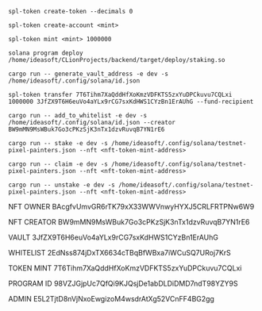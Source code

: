 
`spl-token create-token --decimals 0`

`spl-token create-account <mint>`

`spl-token mint <mint> 1000000`


`solana program deploy /home/ideasoft/CLionProjects/backend/target/deploy/staking.so`

`cargo run -- generate_vault_address -e dev -s /home/ideasoft/.config/solana/id.json`

`spl-token transfer 7T6Tihm7XaQddHfXoKmzVDFKTS5zxYuDPCkuvu7CQLxi 1000000 3JfZX9T6H6euVo4aYLx9rCG7sxKdHWS1CYzBn1ErAUhG --fund-recipient`

`cargo run -- add_to_whitelist -e dev -s /home/ideasoft/.config/solana/id.json --creator BW9mMN9MsWBuk7Go3cPKzSjK3nTx1dzvRuvqB7YN1rE6`

`cargo run -- stake -e dev -s /home/ideasoft/.config/solana/testnet-pixel-painters.json --nft <nft-token-mint-address>`

`cargo run -- claim -e dev -s /home/ideasoft/.config/solana/testnet-pixel-painters.json --nft <nft-token-mint-address>`

`cargo run -- unstake -e dev -s /home/ideasoft/.config/solana/testnet-pixel-painters.json --nft <nft-token-mint-address>`

NFT OWNER
BAcgfvUmvGR6rTK79xX33WWVnwyHYXJ5CRLFRTPNw6W9

NFT CREATOR
BW9mMN9MsWBuk7Go3cPKzSjK3nTx1dzvRuvqB7YN1rE6

VAULT
3JfZX9T6H6euVo4aYLx9rCG7sxKdHWS1CYzBn1ErAUhG

WHITELIST
2EdNss874jDxTX6634cTBqBfWBxa7iWCuSQ7URoj7KrS

TOKEN MINT
7T6Tihm7XaQddHfXoKmzVDFKTS5zxYuDPCkuvu7CQLxi

PROGRAM ID
98VZJGjpUc7QfQi9KJQsjDe1abDLDiDMD7ndT98YZY9S

ADMIN
E5L2TjtD8nVjNxoEwgizoM4wsdrAtXg52VCnFF4BG2gg